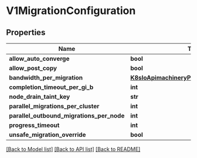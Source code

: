 # V1MigrationConfiguration

## Properties
Name | Type | Description | Notes
------------ | ------------- | ------------- | -------------
**allow_auto_converge** | **bool** |  | [optional] 
**allow_post_copy** | **bool** |  | [optional] 
**bandwidth_per_migration** | [**K8sIoApimachineryPkgApiResourceQuantity**](K8sIoApimachineryPkgApiResourceQuantity.md) |  | [optional] 
**completion_timeout_per_gi_b** | **int** |  | [optional] 
**node_drain_taint_key** | **str** |  | [optional] 
**parallel_migrations_per_cluster** | **int** |  | [optional] 
**parallel_outbound_migrations_per_node** | **int** |  | [optional] 
**progress_timeout** | **int** |  | [optional] 
**unsafe_migration_override** | **bool** |  | [optional] 

[[Back to Model list]](../README.md#documentation-for-models) [[Back to API list]](../README.md#documentation-for-api-endpoints) [[Back to README]](../README.md)


